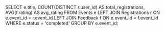 SELECT e.title,
       COUNT(DISTINCT r.user_id) AS total_registrations,
       AVG(f.rating) AS avg_rating
FROM Events e
LEFT JOIN Registrations r ON e.event_id = r.event_id
LEFT JOIN Feedback f ON e.event_id = f.event_id
WHERE e.status = 'completed'
GROUP BY e.event_id;
